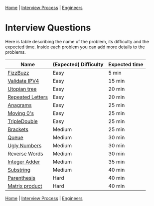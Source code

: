 [Home](../../README.md) |
[Interview Process](../README.md) |
[Engineers](README.md)

# Interview Questions

Here is table describing the name of the problem, its difficulty and the expected time. Inside each problem you can add more details to the problems.

| Name                                              | (Expected) Difficulty | Expected time
| ----                                              | --------------------- | -------------
| [FizzBuzz](questions/easy/fizzbuzz.md)            | Easy                  | 5 min
| [Validate IPV4](questions/easy/ipv4.md)           | Easy                  | 15 min
| [Utopian tree](questions/easy/utopianTree.md)     | Easy                  | 20 min
| [Repeated Letters](questions/easy/repLetters.md)  | Easy                  | 20 min
| [Anagrams](questions/easy/anagrams.md)            | Easy                  | 25 min
| [Moving 0's](questions/easy/moving0s.md)          | Easy                  | 25 min
| [TripleDouble](questions/easy/tripleDouble.md)    | Easy                  | 25 min
| [Brackets](questions/medium/brackets.md)          | Medium                | 25 min
| [Queue](questions/medium/queue.md)                | Medium                | 30 min
| [Ugly Numbers](questions/medium/uglyNumbers.md)   | Medium                | 30 min
| [Reverse Words](questions/medium/reverseWords.md) | Medium                | 30 min
| [Integer Adder](questions/medium/intAdder.md)     | Medium                | 35 min
| [Substring](questions/medium/substring.md)        | Medium                | 40 min
| [Parenthesis](questions/hard/parenthesis.md)      | Hard                  | 40 min
| [Matrix product](questions/hard/matrixProduct.md) | Hard                  | 40 min

[Home](../../README.md) |
[Interview Process](../README.md) |
[Engineers](README.md)
